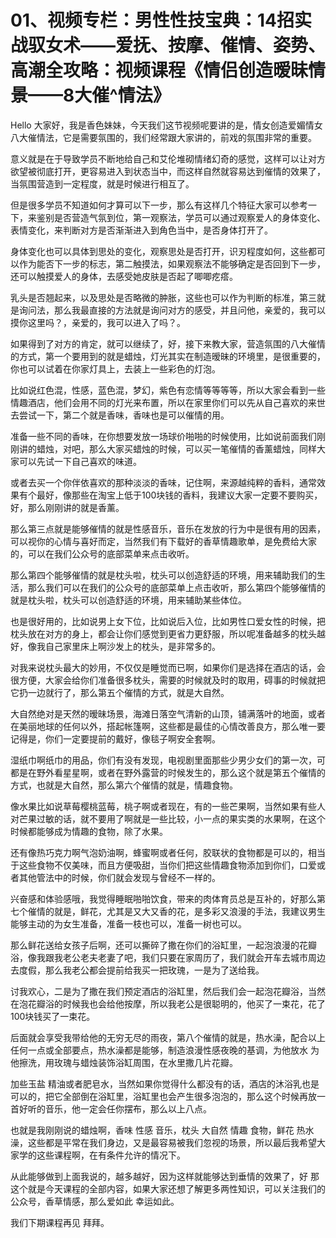 # 01、视频专栏：男性性技宝典：14招实战驭女术——爱抚、按摩、催情、姿势、高潮全攻略：视频课程《情侣创造暧昧情景——8大催^情法》

Hello 大家好，我是香色妹妹，今天我们这节视频呢要讲的是，情女创造爱媚情女八大催情法，它是需要氛围的，我们经常跟大家讲的，前戏的氛围非常的重要。

意义就是在于导致学员不断地给自己和艾伦堆砌情绪幻奇的感觉，这样可以让对方欲望被彻底打开，更容易进入到状态当中，而这样自然就容易达到催情的效果了，当氛围营造到一定程度，就是时候进行相互了。

但是很多学员不知道如何才算可以下一步，那么有这样几个特征大家可以参考一下，来鉴别是否营造气氛到位，第一观察法，学员可以通过观察爱人的身体变化、表情变化，来判断对方是否渐渐进入到角色当中，是否身体打开了。

身体变化也可以具体到思处的变化，观察思处是否打开，识刃程度如何，这些都可以作为能否下一步的标志，第二触摸法，如果观察法不能够确定是否回到下一步，还可以触摸爱人的身体，去感受她皮肤是否起了唧唧疙瘩。

乳头是否翘起来，以及思处是否略微的肿胀，这些也可以作为判断的标准，第三就是询问法，那么我最直接的方法就是询问对方的感受，并且问他，亲爱的，我可以摸你这里吗？，亲爱的，我可以进入了吗？。

如果得到了对方的肯定，就可以继续了，好，接下来教大家，营造氛围的八大催情的方式，第一个要用到的就是蜡烛，灯光其实在制造暧昧的环境里，是很重要的，你也可以试着在你家灯具上，去装上一些彩色的灯泡。

比如说红色混，性感，蓝色混，梦幻，紫色有恋情等等等等，所以大家会看到一些情趣酒店，他们会用不同的灯光来布置，所以在家里你们可以先从自己喜欢的来世去尝试一下，第二个就是香味，香味也是可以催情的用。

准备一些不同的香味，在你想要发放一场球价啪啪的时候使用，比如说前面我们刚刚讲的蜡烛，对吧，那么大家买蜡烛的时候，可以买一笔催情的香薰蜡烛，同样大家可以先试一下自己喜欢的味道。

或者去买一个你伴依喜欢的那种淡淡的香味，记住啊，来源越纯粹的香料，通常效果有个最好，像那些在淘宝上低于100块钱的香料，我建议大家一定要不要购买，好，那么刚刚讲的就是香薰。

那么第三点就是能够催情的就是性感音乐，音乐在发放的行为中是很有用的因素，可以视你的心情与喜好而定，当然我们有下载好的香草情趣歌单，是免费给大家的，可以在我们公众号的底部菜单来点击收听。

那么第四个能够催情的就是枕头啦，枕头可以创造舒适的环境，用来辅助我们的生活，那么我们可以在我们的公众号的底部菜单上点击收听，那么第四个能够催情的就是枕头啦，枕头可以创造舒适的环境，用来辅助某些体位。

也是很好用的，比如说男上女下位，比如说后入位，比如男性口爱女性的时候，把枕头放在对方的身上，都会让你们感觉到更省力更舒服，所以呢准备越多的枕头越好，像我自己家里床上啊沙发上的枕头，是非常多的。

对我来说枕头最大的妙用，不仅仅是睡觉而已啊，如果你们是选择在酒店的话，会很方便，大家会给你们准备很多枕头，需要的时候就及时的取用，碍事的时候就把它扔一边就行了，那么第五个催情的方式，就是大自然。

大自然绝对是天然的暧昧场景，海滩日落空气清新的山顶，铺满落叶的地面，或者在美丽地球的任何以外，搭起帐篷啊，这些都是最佳的心情改善良方，那么唯一要记得是，你们一定要提前的戴好，像毯子啊安全套啊。

湿纸巾啊纸巾的用品，你们有没有发现，电视剧里面那些少男少女们的第一次，可都是在野外看星星啊，或者在野外露营的时候发生的，那么这个就是第五个催情的方式，也就是大自然，那么第六个催情的就是，情趣食物。

像水果比如说草莓樱桃蓝莓，桃子啊或者现在，有的一些芒果啊，当然如果有些人对芒果过敏的话，就不要用了啊就是一些比较，小一点的果实类的水果啊，在这个时候都能够成为情趣的食物，除了水果。

还有像热巧克力啊气泡奶油啊，蜂蜜啊或者任何，胶联状的食物都是可以的，相当于这些食物不仅美味，而且方便吸甜，当你们把这些情趣食物添加到你们，口爱或者其他管法中的时候，你们就会发现与曾经不一样的。

兴奋感和体验感哦，我觉得睡眠啪啪饮食，带来的肉体育员总是互补的，好那么第七个催情的就是，鲜花，尤其是又大又香的花，是多彩又浪漫的手法，我建议男生能够主动的为女生准备，准备一枝也可以，准备一树也可以。

那么鲜花送给女孩子后啊，还可以撕碎了撒在你们的浴缸里，一起泡浪漫的花瓣浴，像我跟我老公老夫老妻了吧，我们只要在家周历了，我们就会开车去城市周边去度假，那么我老公都会提前给我买一把玫瑰，一是为了送给我。

讨我欢心，二是为了撒在我们预定酒店的浴缸里，然后我们会一起泡花瓣浴，当然在泡花瓣浴的时候我也会给他按摩，所以我老公是很聪明的，他买了一束花，花了100块钱买了一束花。

后面就会享受我带给他的无穷无尽的雨夜，第八个催情的就是，热水澡，配合以上任何一点或全部要点，热水澡都是能够，制造浪漫性感夜晚的基调，为他放水 为他擦洗，用玫瑰与蜡烛装饰浴缸周围，在水里撒几片花瓣。

加些玉盐 精油或者肥皂水，当然如果你觉得什么都没有的话，酒店的沐浴乳也是可以的，把它全部倒在浴缸里，浴缸里也会产生很多泡泡的，那么这个时候再放一首好听的音乐，他一定会任你摆布，那么以上八点。

也就是我刚刚说的蜡烛啊，香味 性感 音乐，枕头 大自然 情趣 食物，鲜花 热水澡，这些都是平常在我们身边，又是最容易被我们忽视的场景，所以最后我希望大家学的这些课程啊，在有条件允许的情况下。

从此能够做到上面我说的，越多越好，因为这样就能够达到垂情的效果了，好 那这个就是今天课程的全部内容，如果大家还想了解更多两性知识，可以关注我们的公众号，香草情感，那么爱如此 幸运如此。

我们下期课程再见 拜拜。